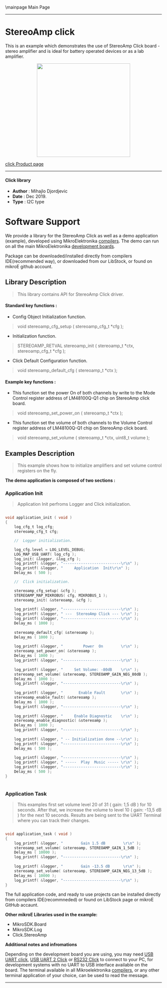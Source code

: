 \mainpage Main Page
 
 

---
# StereoAmp click

This is an example which demonstrates the use of StereoAmp Click board - stereo amplifier and is ideal for battery operated devices or as a lab amplifier.

<p align="center">
  <img src="https://download.mikroe.com/images/click_for_ide/stereoamp_click.png" height=300px>
</p>


[click Product page](https://www.mikroe.com/stereoamp-click)

---


#### Click library 

- **Author**        : Mihajlo Djordjevic
- **Date**          : Dec 2019.
- **Type**          : I2C type


# Software Support

We provide a library for the StereoAmp Click 
as well as a demo application (example), developed using MikroElektronika 
[compilers](https://shop.mikroe.com/compilers). 
The demo can run on all the main MikroElektronika [development boards](https://shop.mikroe.com/development-boards).

Package can be downloaded/installed directly from compilers IDE(recommended way), or downloaded from our LibStock, or found on mikroE github account. 

## Library Description

> This library contains API for StereoAmp Click driver.

#### Standard key functions :

- Config Object Initialization function.
> void stereoamp_cfg_setup ( stereoamp_cfg_t *cfg ); 
 
- Initialization function.
> STEREOAMP_RETVAL stereoamp_init ( stereoamp_t *ctx, stereoamp_cfg_t *cfg );

- Click Default Configuration function.
> void stereoamp_default_cfg ( stereoamp_t *ctx );


#### Example key functions :

- This function set the power On of both channels by write to the Mode Control register address of LM48100Q-Q1 chip on StereoAmp click board.
> void stereoamp_set_power_on ( stereoamp_t *ctx );
 
- This function set the volume of both channels to the Volume Control register address of LM48100Q-Q1 chip on StereoAmp click board.
> void stereoamp_set_volume ( stereoamp_t *ctx, uint8_t volume );

## Examples Description

> 
> This example shows how to initialize amplifiers and set volume control registers on the fly.
> 

**The demo application is composed of two sections :**

### Application Init 

>
> Application Init perfroms Logger and Click initialization.
> 

```c

void application_init ( void )
{
    log_cfg_t log_cfg;
    stereoamp_cfg_t cfg;

    //  Logger initialization.

    log_cfg.level = LOG_LEVEL_DEBUG;
    LOG_MAP_USB_UART( log_cfg );
    log_init( &logger, &log_cfg );
    log_printf( &logger, "--------------------------\r\n" );
    log_printf( &logger, "     Application  Init\r\n" );
    Delay_ms ( 500 );

    //  Click initialization.

    stereoamp_cfg_setup( &cfg );
    STEREOAMP_MAP_MIKROBUS( cfg, MIKROBUS_1 );
    stereoamp_init( &stereoamp, &cfg );
    
    log_printf( &logger, "--------------------------\r\n" );
    log_printf( &logger, " ---  StereoAmp Click --- \r\n" );
    log_printf( &logger, "--------------------------\r\n" );
    Delay_ms ( 1000 );
    
    stereoamp_default_cfg( &stereoamp );
    Delay_ms ( 1000 );
    
    log_printf( &logger, "         Power  On        \r\n" );
    stereoamp_set_power_on( &stereoamp );
    Delay_ms ( 1000 );
    log_printf( &logger, "--------------------------\r\n" );
    
    log_printf( &logger, "     Set Volume: -80dB    \r\n" );
    stereoamp_set_volume( &stereoamp, STEREOAMP_GAIN_NEG_80dB );
    Delay_ms ( 1000 );
    log_printf( &logger, "--------------------------\r\n" );
    
    log_printf( &logger, "       Enable Fault       \r\n" );
    stereoamp_enable_fault( &stereoamp );
    Delay_ms ( 1000 );
    log_printf( &logger, "--------------------------\r\n" );
    
    log_printf( &logger, "     Enable Diagnostic    \r\n" );
    stereoamp_enable_diagnostic( &stereoamp );
    Delay_ms ( 1000 );
    log_printf( &logger, "--------------------------\r\n" );
    
    log_printf( &logger, " -- Initialization done --\r\n" );
    log_printf( &logger, "--------------------------\r\n" );
    Delay_ms ( 500 );
    
    log_printf( &logger, "--------------------------\r\n" );
    log_printf( &logger, " -----  Play  Music ----- \r\n" );
    log_printf( &logger, "--------------------------\r\n" );
    Delay_ms ( 500 );
}
  
```

### Application Task

>
> This examples first set volume level 20 of 31 ( gain: 1,5 dB ) for 10 seconds. 
> After that, we increase the volume to level 10 ( gain: -13,5 dB ) for the next 10 seconds. 
> Results are being sent to the UART Terminal where you can track their changes.
> 

```c

void application_task ( void )
{
    log_printf( &logger, "        Gain 1.5 dB        \r\n" );
    stereoamp_set_volume( &stereoamp, STEREOAMP_GAIN_1_5dB );
    Delay_ms ( 10000 );
    log_printf( &logger, "--------------------------\r\n" );
    
    log_printf( &logger, "        Gain -13.5 dB      \r\n" );
    stereoamp_set_volume( &stereoamp, STEREOAMP_GAIN_NEG_13_5dB );
    Delay_ms ( 10000 );
    log_printf( &logger, "--------------------------\r\n" );
}  

```

The full application code, and ready to use projects can be  installed directly from compilers IDE(recommneded) or found on LibStock page or mikroE GitHub accaunt.

**Other mikroE Libraries used in the example:** 

- MikroSDK.Board
- MikroSDK.Log
- Click.StereoAmp

**Additional notes and infromations**

Depending on the development board you are using, you may need 
[USB UART click](https://shop.mikroe.com/usb-uart-click), 
[USB UART 2 Click](https://shop.mikroe.com/usb-uart-2-click) or 
[RS232 Click](https://shop.mikroe.com/rs232-click) to connect to your PC, for 
development systems with no UART to USB interface available on the board. The 
terminal available in all Mikroelektronika 
[compilers](https://shop.mikroe.com/compilers), or any other terminal application 
of your choice, can be used to read the message.



---
